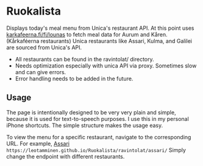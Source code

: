 # Ruokalista

Displays today's meal menu from Unica's restaurant API.
At this point uses [karkafeerna.fi/fi/lounas](https://www.karkafeerna.fi/fi/lounas/) to fetch meal data for Aurum and Kåren. (Kårkaféerna restaurants)
Unica restaurants like Assari, Kulma, and Galilei are sourced from Unica's API.

- All restaurants can be found in the ravintolat/ directory.
- Needs optimization especially with unica API via proxy. Sometimes slow and can give errors.
- Error handling needs to be added in the future.

## Usage

The page is intentionally designed to be very very plain and simple, because it is used for text-to-speech purposes. I use this in my personal iPhone shortcuts.
The simple structure makes the usage easy.

To view the menu for a specific restaurant, navigate to the corresponding URL.
For example, [Assari](https://leotamminen.github.io/Ruokalista/ravintolat/assari/) `https://leotamminen.github.io/Ruokalista/ravintolat/assari/`
Simply change the endpoint with different restaurants.
